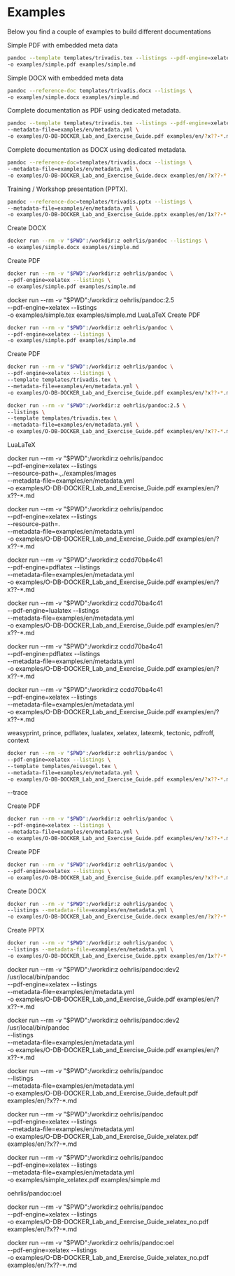 # Examples

Below you find a couple of examples to build different documentations

Simple PDF with embedded meta data

```bash
pandoc --template templates/trivadis.tex --listings --pdf-engine=xelatex \
-o examples/simple.pdf examples/simple.md
```

Simple DOCX with embedded meta data

```bash
pandoc --reference-doc templates/trivadis.docx --listings \
-o examples/simple.docx examples/simple.md
```

Complete documentation as PDF using dedicated metadata.

```bash
pandoc --template templates/trivadis.tex --listings --pdf-engine=xelatex \
--metadata-file=examples/en/metadata.yml \
-o examples/O-DB-DOCKER_Lab_and_Exercise_Guide.pdf examples/en/?x??-*.md
```

Complete documentation as DOCX using dedicated metadata.

```bash
pandoc --reference-doc=templates/trivadis.docx --listings \
--metadata-file=examples/en/metadata.yml \
-o examples/O-DB-DOCKER_Lab_and_Exercise_Guide.docx examples/en/?x??-*.md
```

Training / Workshop presentation (PPTX).

```bash
pandoc --reference-doc=templates/trivadis.pptx --listings \
--metadata-file=examples/en/metadata.yml \
-o examples/O-DB-DOCKER_Lab_and_Exercise_Guide.pptx examples/en/1x??-*.md
```

Create DOCX

```bash
docker run --rm -v "$PWD":/workdir:z oehrlis/pandoc --listings \
-o examples/simple.docx examples/simple.md
```

Create PDF

```bash
docker run --rm -v "$PWD":/workdir:z oehrlis/pandoc \
--pdf-engine=xelatex --listings \
-o examples/simple.pdf examples/simple.md
```
docker run --rm -v "$PWD":/workdir:z oehrlis/pandoc:2.5 \
--pdf-engine=xelatex --listings \
-o examples/simple.tex examples/simple.md
LuaLaTeX
Create PDF

```bash
docker run --rm -v "$PWD":/workdir:z oehrlis/pandoc \
--pdf-engine=xelatex --listings \
-o examples/simple.pdf examples/simple.md
```

Create PDF

```bash
docker run --rm -v "$PWD":/workdir:z oehrlis/pandoc \
--pdf-engine=xelatex --listings \
--template templates/trivadis.tex \
--metadata-file=examples/en/metadata.yml \
-o examples/O-DB-DOCKER_Lab_and_Exercise_Guide.pdf examples/en/?x??-*.md

docker run --rm -v "$PWD":/workdir:z oehrlis/pandoc:2.5 \
--listings \
--template templates/trivadis.tex \
--metadata-file=examples/en/metadata.yml \
-o examples/O-DB-DOCKER_Lab_and_Exercise_Guide.pdf examples/en/?x??-*.md
```

LuaLaTeX

docker run --rm -v "$PWD":/workdir:z oehrlis/pandoc \
--pdf-engine=xelatex --listings \
--resource-path=.,./examples/images \
--metadata-file=examples/en/metadata.yml \
-o examples/O-DB-DOCKER_Lab_and_Exercise_Guide.pdf examples/en/?x??-*.md

docker run --rm -v "$PWD":/workdir:z oehrlis/pandoc \
--pdf-engine=xelatex --listings \
--resource-path=. \
--metadata-file=examples/en/metadata.yml \
-o examples/O-DB-DOCKER_Lab_and_Exercise_Guide.pdf examples/en/?x??-*.md

docker run --rm -v "$PWD":/workdir:z ccdd70ba4c41 \
--pdf-engine=pdflatex --listings \
--metadata-file=examples/en/metadata.yml \
-o examples/O-DB-DOCKER_Lab_and_Exercise_Guide.pdf examples/en/?x??-*.md

docker run --rm -v "$PWD":/workdir:z ccdd70ba4c41 \
--pdf-engine=lualatex --listings \
--metadata-file=examples/en/metadata.yml \
-o examples/O-DB-DOCKER_Lab_and_Exercise_Guide.pdf examples/en/?x??-*.md


docker run --rm -v "$PWD":/workdir:z ccdd70ba4c41 \
--pdf-engine=pdflatex --listings \
--metadata-file=examples/en/metadata.yml \
-o examples/O-DB-DOCKER_Lab_and_Exercise_Guide.pdf examples/en/?x??-*.md

docker run --rm -v "$PWD":/workdir:z ccdd70ba4c41 \
--pdf-engine=xelatex --listings \
--metadata-file=examples/en/metadata.yml \
-o examples/O-DB-DOCKER_Lab_and_Exercise_Guide.pdf examples/en/?x??-*.md

weasyprint, prince, pdflatex, lualatex, xelatex, latexmk, tectonic, pdfroff, context
```bash
docker run --rm -v "$PWD":/workdir:z oehrlis/pandoc \
--pdf-engine=xelatex --listings \
--template templates/eisvogel.tex \
--metadata-file=examples/en/metadata.yml \
-o examples/O-DB-DOCKER_Lab_and_Exercise_Guide.pdf examples/en/?x??-*.md
```

--trace

Create PDF

```bash
docker run --rm -v "$PWD":/workdir:z oehrlis/pandoc \
--pdf-engine=xelatex --listings \
--metadata-file=examples/en/metadata.yml \
-o examples/O-DB-DOCKER_Lab_and_Exercise_Guide.pdf examples/en/?x??-*.md
```

Create PDF

```bash
docker run --rm -v "$PWD":/workdir:z oehrlis/pandoc \
--pdf-engine=xelatex --listings \
-o examples/O-DB-DOCKER_Lab_and_Exercise_Guide.pdf examples/en/?x??-*.md
```

Create DOCX

```bash
docker run --rm -v "$PWD":/workdir:z oehrlis/pandoc \
--listings --metadata-file=examples/en/metadata.yml \
-o examples/O-DB-DOCKER_Lab_and_Exercise_Guide.docx examples/en/?x??-*.md
```

Create PPTX

```bash
docker run --rm -v "$PWD":/workdir:z oehrlis/pandoc \
--listings --metadata-file=examples/en/metadata.yml \
-o examples/O-DB-DOCKER_Lab_and_Exercise_Guide.pptx examples/en/1x??-*.md
```




docker run --rm -v "$PWD":/workdir:z oehrlis/pandoc:dev2 /usr/local/bin/pandoc \
--pdf-engine=xelatex --listings \
--metadata-file=examples/en/metadata.yml \
-o examples/O-DB-DOCKER_Lab_and_Exercise_Guide.pdf examples/en/?x??-*.md



docker run --rm -v "$PWD":/workdir:z oehrlis/pandoc:dev2 /usr/local/bin/pandoc \
--listings \
--metadata-file=examples/en/metadata.yml \
-o examples/O-DB-DOCKER_Lab_and_Exercise_Guide.pdf examples/en/?x??-*.md



docker run --rm -v "$PWD":/workdir:z oehrlis/pandoc \
--listings \
--metadata-file=examples/en/metadata.yml \
-o examples/O-DB-DOCKER_Lab_and_Exercise_Guide_default.pdf examples/en/?x??-*.md

docker run --rm -v "$PWD":/workdir:z oehrlis/pandoc \
--pdf-engine=xelatex --listings \
--metadata-file=examples/en/metadata.yml \
-o examples/O-DB-DOCKER_Lab_and_Exercise_Guide_xelatex.pdf examples/en/?x??-*.md

docker run --rm -v "$PWD":/workdir:z oehrlis/pandoc \
--pdf-engine=xelatex --listings \
--metadata-file=examples/en/metadata.yml \
-o examples/simple_xelatex.pdf examples/simple.md

oehrlis/pandoc:oel

docker run --rm -v "$PWD":/workdir:z oehrlis/pandoc \
--pdf-engine=xelatex --listings \
-o examples/O-DB-DOCKER_Lab_and_Exercise_Guide_xelatex_no.pdf examples/en/?x??-*.md

docker run --rm -v "$PWD":/workdir:z oehrlis/pandoc:oel \
--pdf-engine=xelatex --listings \
-o examples/O-DB-DOCKER_Lab_and_Exercise_Guide_xelatex_no.pdf examples/en/?x??-*.md